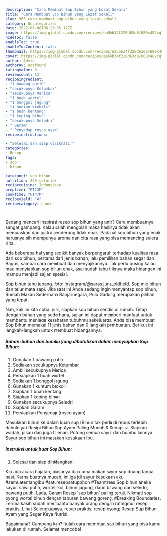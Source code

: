 ```yaml
---
description: "Cara Membuat Sop Bihun yang Lezat Sekali"
title: "Cara Membuat Sop Bihun yang Lezat Sekali"
slug: 963-cara-membuat-sop-bihun-yang-lezat-sekali
category: Uncategorized
date: 2022-06-08T06:26:05.177Z
image: https://img-global.cpcdn.com/recipes/ea5bb34f220d63d0/680x482cq70/sop-bihun-foto-resep-utama.jpg
hideToc: false
enableToc: true
enableTocContent: false
thumbnail: https://img-global.cpcdn.com/recipes/ea5bb34f220d63d0/680x482cq70/sop-bihun-foto-resep-utama.jpg
cover: https://img-global.cpcdn.com/recipes/ea5bb34f220d63d0/680x482cq70/sop-bihun-foto-resep-utama.jpg
author: Admin
authorAv: notfound
ratingvalue: 3
reviewcount: 13
recipeingredient:
- "1 bawang putih"
- "secukupnya Ketumbar"
- "secukupnya Merica"
- "1 buah wortel"
- "1 bonggol jagung"
- "1 kuntum brokoli"
- "1 buah kentang"
- "1 keping bihun"
- "secukupnya Seledri"
- " Garam"
- " Penyedap royco ayam"
recipeinstructions:

- "Selesai dan siap dinikmati!"
categories:
- Resep
tags:
- sop
- bihun

katakunci: sop bihun 
nutrition: 229 calories
recipecuisine: Indonesian
preptime: "PT23M"
cooktime: "PT47M"
recipeyield: "4"
recipecategory: Lunch

---
```





Sedang mencari inspirasi resep sop bihun yang unik? Cara membuatnya sangat gampang. Kalau salah mengolah maka hasilnya tidak akan memuaskan dan justru cenderung tidak enak. Padahal sop bihun yang enak harusnya sih mempunyai aroma dan cita rasa yang bisa memancing selera Kita.





Ada beberapa hal yang sedikit banyak berpengaruh terhadap kualitas rasa dari sop bihun, pertama dari jenis bahan, lalu pemilihan bahan segar dan Bagus, sampai cara membuat dan menyajikannya. Tak perlu pusing kalau mau menyiapkan sop bihun enak,      asal sudah tahu triknya maka hidangan ini mampu menjadi sajian spesial.














Sop bihun tahu jepang. foto: Instagram/@saras.juna_oldfield. Sop mie bihun dan telur mata sapi. Jika saat ini Anda sedang ingin menyantap sop bihun, Rumah Makan Sederhana Banjarnegara, Pulo Gadung merupakan pilihan yang tepat.






Nah, kali ini kita coba, yuk, siapkan sop bihun sendiri di rumah. Tetap dengan bahan yang sederhana, sajian ini dapat memberi manfaat untuk membantu menjaga kesehatan tubuhmu sekeluarga. Anda bisa membuat Sop Bihun memakai 11 jenis bahan dan 0 langkah pembuatan. Berikut ini langkah-langkah untuk membuat hidangannya.

<!--inarticleads1-->

##### Bahan-bahan dan bumbu yang dibutuhkan dalam menyiapkan Sop Bihun:

1. Gunakan 1 bawang putih
1. Sediakan secukupnya Ketumbar
1. Ambil secukupnya Merica
1. Persiapkan 1 buah wortel
1. Sediakan 1 bonggol jagung
1. Gunakan 1 kuntum brokoli
1. Siapkan 1 buah kentang
1. Siapkan 1 keping bihun
1. Gunakan secukupnya Seledri
1. Siapkan  Garam
1. Persiapkan  Penyedap (royco ayam)


Masukkan bihun ke dalam kuah sup (Bihun tak perlu di rebus terlebih dahulu ya) Resipi Bihun Sup Ayam Paling Mudah &amp; Sedap. ×. Siapkan wadah, pisau dan juga talenan. Potong semua sayur dan bumbu lainnya. Sayur sop bihun ini masakan kesukaan Ibu. 

<!--inarticleads2-->

##### Instruksi untuk buat Sop Bihun:


1. Selesai dan siap dihidangkan!

Klo ada acara hajatan, biasanya dia cuma makan sayur sop doang tanpa nasi. Karna buatnya mudah, ini jga jdi sayur kesukaan aku #semuatentangIbu #saturesepsatupohon #Teamtrees Sop bihun aneka sayur. sawi putih, wortel, kol, bihun jagung, daun bawang dan seledri, bawang putih, Lada, Garam Resep &#39;sup bihun&#39; paling teruji. Nikmati sop oyong wortel bihun dengan taburan bawang goreng. #Breaking Boundaries. Terima kasih sudah membantu banyak orang dengan ratingmu. resep praktis. Lihat Selengkapnya. resep praktis; resep oyong; Resep Sup Bihun Ayam yang Segar Kaya Nutrisi. 

Bagaimana? Gampang kan? Itulah cara membuat sop bihun yang bisa kamu lakukan di rumah. Selamat mencoba!
